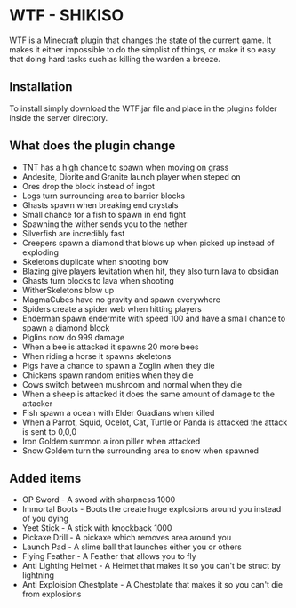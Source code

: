 # WTF - SHIKISO
WTF is a Minecraft plugin that changes the state of 
the current game. It makes it either impossible to do the simplist of things, or make it so easy that doing hard tasks such as killing the warden a breeze.

## Installation
To install simply download the WTF.jar file and place in the plugins folder inside the server directory.

## What does the plugin change
+ TNT has a high chance to spawn when moving on grass
+ Andesite, Diorite and Granite launch player when steped on
+ Ores drop the block instead of ingot
+ Logs turn surrounding area to barrier blocks
+ Ghasts spawn when breaking end crystals
+ Small chance for a fish to spawn in end fight
+ Spawning the wither sends you to the nether
+ Silverfish are incredibly fast
+ Creepers spawn a diamond that blows up when picked up instead of exploding
+ Skeletons duplicate when shooting bow
+ Blazing give players levitation when hit, they also turn lava to obsidian
+ Ghasts turn blocks to lava when shooting
+ WitherSkeletons blow up
+ MagmaCubes have no gravity and spawn everywhere
+ Spiders create a spider web when hitting players
+ Enderman spawn endermite with speed 100 and have a small chance to spawn a diamond block
+ Piglins now do 999 damage
+ When a bee is attacked it spawns 20 more bees
+ When riding a horse it spawns skeletons
+ Pigs have a chance to spawn a Zoglin when they die
+ Chickens spawn random enities when they die
+ Cows switch between mushroom and normal when they die
+ When a sheep is attacked it does the same amount of damage to the attacker
+ Fish spawn a ocean with Elder Guadians when killed
+ When a Parrot, Squid, Ocelot, Cat, Turtle or Panda is attacked the attack is sent to 0,0,0
+ Iron Goldem summon a iron piller when attacked
+ Snow Goldem turn the surrounding area to snow when spawned

## Added items
+ OP Sword - A sword with sharpness 1000
+ Immortal Boots - Boots the create huge explosions around you instead of you dying
+ Yeet Stick - A stick with knockback 1000
+ Pickaxe Drill - A pickaxe which removes area around you
+ Launch Pad - A slime ball that launches either you or others
+ Flying Feather - A Feather that allows you to fly
+ Anti Lighting Helmet - A Helmet that makes it so you can't be struct by lightning
+ Anti Exploision Chestplate - A Chestplate that makes it so you can't die from explosions
